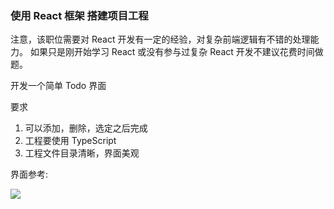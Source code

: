 ### 使用 React 框架 搭建项目工程

注意，该职位需要对 React 开发有一定的经验，对复杂前端逻辑有不错的处理能力。
如果只是刚开始学习 React 或没有参与过复杂 React 开发不建议花费时间做题。

开发一个简单 Todo 界面

要求

1. 可以添加，删除，选定之后完成
2. 工程要使用 TypeScript
3. 工程文件目录清晰，界面美观

界面参考:

![](https://res.cloudinary.com/dz209s6jk/image/upload/f_auto,q_auto,w_900/Screenshots/fmjsuv5fos5bvfmmapfs.jpg)
